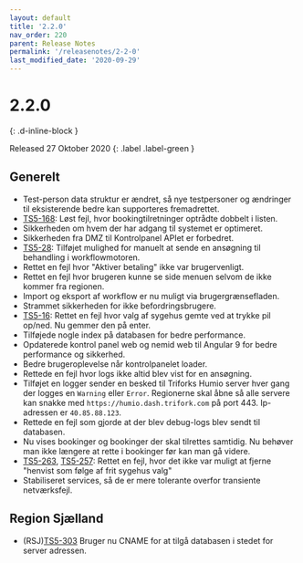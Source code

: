 ```yaml
---
layout: default
title: '2.2.0'
nav_order: 220
parent: Release Notes
permalink: '/releasenotes/2-2-0'
last_modified_date: '2020-09-29'
---
```


# 2.2.0
{: .d-inline-block }

Released 27 Oktober 2020 
{: .label .label-green }

## Generelt

- Test-person data struktur er ændret, så nye testpersoner og ændringer til eksisterende bedre kan supporteres fremadrettet.
- [TS5-168](https://sd.trifork.com/projects/TS5/queues/custom/95/TS5-168): Løst fejl, hvor bookingtilretninger optrådte dobbelt i listen.
- Sikkerheden om hvem der har adgang til systemet er optimeret.
- Sikkerheden fra DMZ til Kontrolpanel APIet er forbedret.
- [TS5-28](https://sd.trifork.com/projects/TS5/queues/custom/95/TS5-28): Tilføjet mulighed for manuelt at sende en ansøgning til behandling i workflowmotoren.
- Rettet en fejl hvor "Aktiver betaling" ikke var brugervenligt.
- Rettet en fejl hvor brugeren kunne se side menuen selvom de ikke kommer fra regionen.
- Import og eksport af workflow er nu muligt via brugergrænsefladen.
- Strammet sikkerheden for ikke befordringsbrugere.
- [TS5-16](https://sd.trifork.com/projects/TS5/queues/custom/95/TS5-16): Rettet en fejl hvor valg af sygehus gemte ved at trykke pil op/ned. Nu gemmer den på enter.
- Tilføjede nogle index på databasen for bedre performance.
- Opdaterede kontrol panel web og nemid web til Angular 9 for bedre performance og sikkerhed.
- Bedre brugeroplevelse når kontrolpanelet loader.
- Rettede en fejl hvor logs ikke altid blev vist for en ansøgning.
- Tilføjet en logger sender en besked til Triforks Humio server hver gang der logges en `Warning` eller `Error`. Regionerne skal åbne så alle servere kan snakke med `https://humio.dash.trifork.com` på port 443. Ip-adressen er `40.85.88.123`.
- Rettede en fejl som gjorde at der blev debug-logs blev sendt til databasen.
- Nu vises bookinger og bookinger der skal tilrettes samtidig. Nu behøver man ikke længere at rette i bookinger før kan man gå videre.
- [TS5-263](https://sd.trifork.com/projects/TS5/queues/custom/95/TS5-263), [TS5-257](https://sd.trifork.com/projects/TS5/queues/custom/95/TS5-257): Rettet en fejl, hvor det ikke var muligt at fjerne "henvist som følge af frit sygehus valg"
- Stabiliseret services, så de er mere tolerante overfor transiente netværksfejl.

## Region Sjælland
- (RSJ)[TS5-303](https://sd.trifork.com/projects/TS5/queues/custom/95/TS5-303) Bruger nu CNAME for at tilgå databasen i stedet for server adressen.
